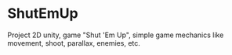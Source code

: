 # ShutEmUp
 Project 2D unity, game "Shut 'Em Up", simple game mechanics like movement, shoot, parallax, enemies, etc.
